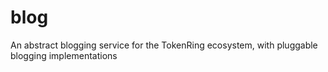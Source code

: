 # blog
An abstract blogging service for the TokenRing ecosystem, with pluggable blogging implementations
